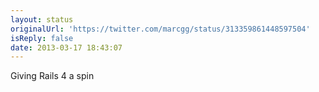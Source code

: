 ```yaml
---
layout: status
originalUrl: 'https://twitter.com/marcgg/status/313359861448597504'
isReply: false
date: 2013-03-17 18:43:07
---
```


Giving Rails 4 a spin
